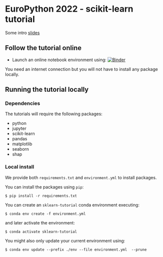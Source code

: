 # EuroPython 2022 - scikit-learn tutorial

Some intro [slides](https://docs.google.com/presentation/d/1xPf8vN9-pwZkAq28gbghJ9IWaNO4w-ZKO59193BWs34/edit?usp=sharing)

## Follow the tutorial online

- Launch an online notebook environment using: [![Binder](https://mybinder.org/badge_logo.svg)](https://mybinder.org/v2/gh/glemaitre/pydata_berlin_2022_scikit_learn_tutorial/main)

You need an internet connection but you will not have to install any package
locally.

## Running the tutorial locally

### Dependencies

The tutorials will require the following packages:

* python
* jupyter
* scikit-learn
* pandas
* matplotlib
* seaborn
* shap

### Local install

We provide both `requirements.txt` and `environment.yml` to install packages.

You can install the packages using `pip`:

```
$ pip install -r requirements.txt
```

You can create an `sklearn-tutorial` conda environment executing:

```
$ conda env create -f environment.yml
```

and later activate the environment:

```
$ conda activate sklearn-tutorial
```

You might also only update your current environment using:

```
$ conda env update --prefix ./env --file environment.yml  --prune
```
